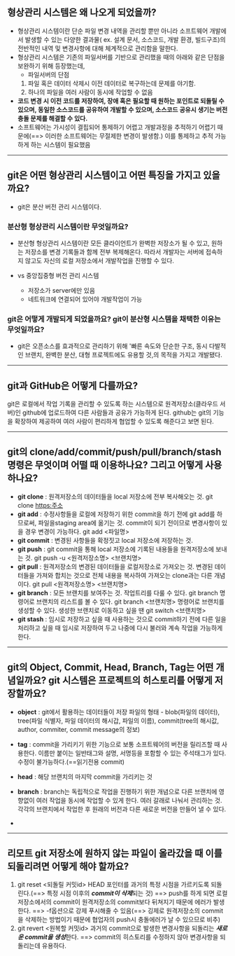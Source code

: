 ## 형상관리 시스템은 왜 나오게 되었을까?
* 형상관리 시스템이란 단순 파일 변경 내역을 관리할 뿐만 아니라 소프트웨어 개발에서 발생할 수 있는 다양한 결과물( ex. 설계 문서, 소스코드, 개발 환경, 빌드구조)의 전반적인 내역 및 변경사항에 대해 체계적으로 관리함을 말한다.
* 형상관리 시스템은 기존의 파일서버를 기반으로 관리했을 때의 아래와 같은 단점을 보완하기 위해 등장했는데,
  * 파일서버의 단점 
  1. 파일 혹은 데이터 삭제시 이전 데이터로 복구하는데 문제를 야기함.
  2. 하나의 파일을 여러 사람이 동시에 작업할 수 없음
* **코드 변경 시 이전 코드를 저장하여, 장애 혹은 필요할 때 원하는 포인트로 되돌릴 수 있으며, 동일한 소스코드를 공유하여 개발할 수 있으며, 소스코드 공유시 생기는 버전 충돌 문제를 해결할 수 있다.** 
* 소프트웨어는 가시성이 결핍되어 통제하기 어렵고 개발과정을 추적하기 어렵기 때문에(==> 이러한 소프트웨어는 무절제한 변경이 발생함.) 이를 통제하고 추적 가능하게 하는 시스템이 필요했음

***

## git은 어떤 형상관리 시스템이고 어떤 특징을 가지고 있을까요?
* git은 분산 버전 관리 시스템이다.

### 분산형 형상관리 시스템이란 무엇일까요?
* 분산형 형상관리 시스템이란 모든 클라이언트가 완벽한 저장소가 될 수 있고, 원하는 저장소를 변경 기록들과 함께 전부 복제해온다. 따라서 개발자는 서버에 접속하지 않고도 자신의 로컬 저장소에서 개발작업을 진행할 수 있다.

* vs 중앙집중형 버전 관리 시스템
  * 저장소가 server에만 있음
  * 네트워크에 연결되어 있어야 개발작업이 가능
  
### git은 어떻게 개발되게 되었을까요? git이 분산형 시스템을 채택한 이유는 무엇일까요?

* git은 오픈소스를 효과적으로 관리하기 위해 '빠른 속도와 단순한 구조, 동시 다발적인 브랜치, 완벽한 분산, 대형 프로젝트에도 유용할 것,의 목적을 가지고 개발됐다.

***

## git과 GitHub은 어떻게 다를까요?
git은 로컬에서 작업 기록을 관리할 수 있도록 하는 시스템으로 원격저장소(클라우드 서버)인 github에 업로드하여 다른 사람들과 공유가 가능하게 된다. github는 git의 기능을 확장하여 제공하여 여러 사람이 편리하게 협업할 수 있도록 해준다고 보면 된다.

***

## git의 clone/add/commit/push/pull/branch/stash 명령은 무엇이며 어떨 때 이용하나요? 그리고 어떻게 사용하나요?
* **git clone** : 원격저장소의 데이터들을 local 저장소에 전부 복사해오는 것. 
		git clone <https:주소>
* **git add** : 수정사항들을 로컬에 저장하기 위한 commit을 하기 전에 git add를 하므로써, 파일을staging area에 옮기는 것. 
		commit이 되기 전이므로 변경사항이 있을 경우 변경이 가능하다.
		git add <파일명>
* **git commit** : 변경된 사항들을 확정짓고 local 저장소에 저장하는 것.
* **git push** : git commit을 통해 local 저장소에 기록된 내용들을 원격저장소에 보내는 것.
		git push -u <원격저장소명> <브랜치명>
* **git pull** : 원격저장소의 변경된 데이터들을 로컬저장소로 가져오는 것. 
		변경된 데이터들을 가져와 합치는 것으로 전체 내용을 복사하여 가져오는 clone과는 다른 개념이다.
		git pull <원격저장소명> <브랜치명>
* **git branch** : 모든 브랜치를 보여주는 것. 작업트리를 다룰 수 있다.
		git branch 명령어로 브랜치의 리스트를 볼 수 있다.
		git branch <브랜치명> 명령어로 브랜치를 생성할 수 있다.
		생성한 브랜치로 이동하고 싶을 땐 git switch <브랜치명>
* **git stash** : 임시로 저장하고 싶을 때 사용하는 것으로 commit하기 전에 다른 일을 처리하고 싶을 때 임시로 저장하여 두고 나중에 다시 불러와 계속 작업을 가능하게 한다.

***

## git의 Object, Commit, Head, Branch, Tag는 어떤 개념일까요? git 시스템은 프로젝트의 히스토리를 어떻게 저장할까요?
* **object** : git에서 활용하는 데이터들이 저장
               파일의 형태 - blob(파일의 데이터), tree(파일 식별자, 파일 데이터의 해시갑, 파일의 이름), commit(tree의 해시값, author, commiter, commit message의 정보)
              
* **tag** : commit을 가리키기 위한 기능으로 보통 소프트웨어의 버전을 릴리즈할 때 사용한다.
            이름만 붙이는 일반태그와 설명, 서명등을 포함할 수 있는 주석태그가 있다.  
            수정이 불가능하다.(==읽기전용 commit)
* **head** : 해당 브랜치의 마지막 commit을 가리키는 것
* **branch** : branch는 독립적으로 작업을 진행하기 위한 개념으로 다른 브랜치에 영향없이 여러 작업을 동시에 작업할 수 있게 한다. 여러 갈래로 나눠서 관리하는 것. 각각의 브랜치에서 작업한 후 원래의 버전과 다른 새로운 버전을 만들어 낼 수 있다.
*

***

## 리모트 git 저장소에 원하지 않는 파일이 올라갔을 때 이를 되돌리려면 어떻게 해야 할까요?
1. git reset <되돌릴 커밋id>
   HEAD 포인터를 과거의 특정 시점을 가르키도록 되돌린다.(==> 특정 시점 이후의 ***commit이 삭제***되는 것)
   ==> push를 하게 되면 로컬저장소에서의 commit이 원격저장소의 commit보다 뒤쳐지기 때문에 에러가 발생한다.
   ==> -f옵션으로 강제 푸시해줄 수 있음(==> 깅제로 원격저장소의 commit을 삭제하는 방법이기 때문에 협업자의 push시 충돌에러가 날 수 있으므로 비추)
2. git revert <원복할 커밋id>
   과거의 commit으로 발생한 변경사항을 되돌리는 ***새로운 commit을 생성***한다.
   ==> commit의 히스토리를 수정하지 않아 변경사항을 되돌리는데 유용하다.
   
